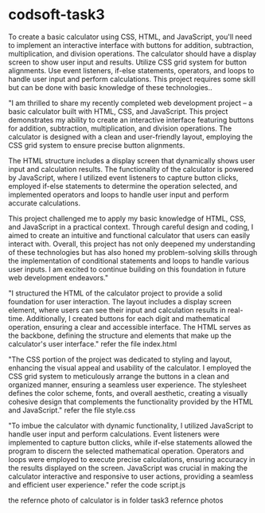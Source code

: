 # codsoft-task3

To create a basic calculator using CSS, HTML, and JavaScript, you'll need to implement an
interactive interface with buttons for addition, subtraction, multiplication, and division
operations. The calculator should have a display screen to show user input and results. Utilize
CSS grid system for button alignments. Use event listeners, if-else statements, operators, and
loops to handle user input and perform calculations. This project requires some skill but can be
done with basic knowledge of these technologies..

"I am thrilled to share my recently completed web development project – a basic calculator built with HTML, CSS, and JavaScript. This project demonstrates my ability to create an interactive interface featuring buttons for addition, subtraction, multiplication, and division operations. The calculator is designed with a clean and user-friendly layout, employing the CSS grid system to ensure precise button alignments.

The HTML structure includes a display screen that dynamically shows user input and calculation results. The functionality of the calculator is powered by JavaScript, where I utilized event listeners to capture button clicks, employed if-else statements to determine the operation selected, and implemented operators and loops to handle user input and perform accurate calculations.

This project challenged me to apply my basic knowledge of HTML, CSS, and JavaScript in a practical context. Through careful design and coding, I aimed to create an intuitive and functional calculator that users can easily interact with. Overall, this project has not only deepened my understanding of these technologies but has also honed my problem-solving skills through the implementation of conditional statements and loops to handle various user inputs. I am excited to continue building on this foundation in future web development endeavors."

"I structured the HTML of the calculator project to provide a solid foundation for user interaction. The layout includes a display screen element, where users can see their input and calculation results in real-time. Additionally, I created buttons for each digit and mathematical operation, ensuring a clear and accessible interface. The HTML serves as the backbone, defining the structure and elements that make up the calculator's user interface." refer the file index.html

"The CSS portion of the project was dedicated to styling and layout, enhancing the visual appeal and usability of the calculator. I employed the CSS grid system to meticulously arrange the buttons in a clean and organized manner, ensuring a seamless user experience. The stylesheet defines the color scheme, fonts, and overall aesthetic, creating a visually cohesive design that complements the functionality provided by the HTML and JavaScript." refer the file style.css

"To imbue the calculator with dynamic functionality, I utilized JavaScript to handle user input and perform calculations. Event listeners were implemented to capture button clicks, while if-else statements allowed the program to discern the selected mathematical operation. Operators and loops were employed to execute precise calculations, ensuring accuracy in the results displayed on the screen. JavaScript was crucial in making the calculator interactive and responsive to user actions, providing a seamless and efficient user experience." refer the code script.js


the refernce photo of calculator is in folder task3 refernce photos 
